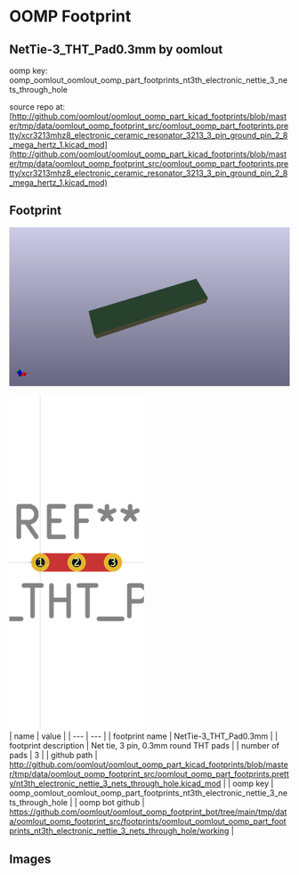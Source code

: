 # OOMP Footprint  
## NetTie-3_THT_Pad0.3mm  by oomlout  
  
oomp key: oomp_oomlout_oomlout_oomp_part_footprints_nt3th_electronic_nettie_3_nets_through_hole  
  
source repo at: [http://github.com/oomlout/oomlout_oomp_part_kicad_footprints/blob/master/tmp/data/oomlout_oomp_footprint_src/oomlout_oomp_part_footprints.pretty/xcr3213mhz8_electronic_ceramic_resonator_3213_3_pin_ground_pin_2_8_mega_hertz_1.kicad_mod](http://github.com/oomlout/oomlout_oomp_part_kicad_footprints/blob/master/tmp/data/oomlout_oomp_footprint_src/oomlout_oomp_part_footprints.pretty/xcr3213mhz8_electronic_ceramic_resonator_3213_3_pin_ground_pin_2_8_mega_hertz_1.kicad_mod)  
## Footprint  
  
[![working_kicad_pcb_3d.png](working_kicad_pcb_3d_600.png)](working_kicad_pcb_3d.png)  
  
[![working.png](working_600.png)](working.png)  
| name | value | 
| --- | --- | 
| footprint name | NetTie-3_THT_Pad0.3mm | 
| footprint description | Net tie, 3 pin, 0.3mm round THT pads | 
| number of pads | 3 | 
| github path | http://github.com/oomlout/oomlout_oomp_part_kicad_footprints/blob/master/tmp/data/oomlout_oomp_footprint_src/oomlout_oomp_part_footprints.pretty/nt3th_electronic_nettie_3_nets_through_hole.kicad_mod | 
| oomp key | oomp_oomlout_oomlout_oomp_part_footprints_nt3th_electronic_nettie_3_nets_through_hole | 
| oomp bot github | https://github.com/oomlout/oomlout_oomp_footprint_bot/tree/main/tmp/data/oomlout_oomp_footprint_src/footprints/oomlout_oomlout_oomp_part_footprints_nt3th_electronic_nettie_3_nets_through_hole/working | 
## Images  
